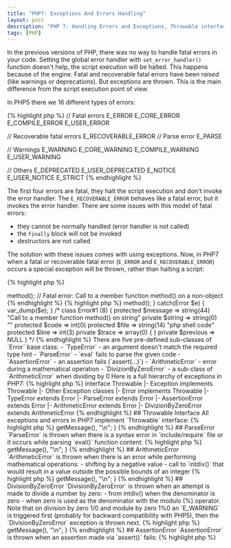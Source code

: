 ```yaml
---
title: "PHP7: Exceptions And Errors Handling"
layout: post
description: "PHP 7: Handling Errors and Exceptions, Throwable interface"
tags: [PHP]
---
```


In the previous versions of PHP, there was no way to handle fatal errors in your code. Setting the global error handler with `set_error_handler()` function doesn't help, the script execution will be halted. This happens because of the engine. Fatal and recoverable fatal errors have been *raised* (like warnings or deprecations). But exceptions are thrown. This is the main difference from the script execution point of view.

In PHP5 there we 16 different types of errors:

{% highlight php %}
// Fatal errors
E_ERROR
E_CORE_ERROR
E_COMPILE_ERROR
E_USER_ERROR

// Recoverable fatal errors
E_RECOVERABLE_ERROR
// Parse error
E_PARSE

// Warnings
E_WARNING
E_CORE_WARNING
E_COMPILE_WARNING
E_USER_WARNING

// Others
E_DEPRECATED
E_USER_DEPRECATED
E_NOTICE
E_USER_NOTICE
E_STRICT
{% endhighlight %}

The first four errors are fatal, they halt the script execution and don't invoke the error handler. The `E_RECOVERABLE_ERROR` behaves like a fatal error, but it invokes the error handler. There are some issues with this model of fatal errors:

- they cannot be normally handled (error handler is not called)
- the `finally` block will not be invoked
- destructors are not called

The solution with these issues comes with using exceptions. Now, in PHP7 when a fatal or recoverable fatal error (`E_ERROR` and `E_RECOVERABLE_ERROR`) occurs a special exception will be thrown, rather than halting a script:

{% highlight php %}
<?php
// PHP 5+
$obj = 'foo';
$obj->method();

// Fatal error: Call to a member function method() on a non-object
{% endhighlight %}

{% highlight php %}
<?php
// PHP7
try {
    $obj = 'foo';
    $obj->method();
} catch(Error $e) {
    var_dump($e);
}

/*
class Error#1 (8) {
  protected $message =>
  string(44) "Call to a member function method() on string"
  private $string =>
  string(0) ""
  protected $code =>
  int(0)
  protected $file =>
  string(14) "php shell code"
  protected $line =>
  int(3)
  private $trace =>
  array(0) {
  }
  private $previous =>
  NULL
}
*/
{% endhighlight %}

There are five pre-defined sub-classes of `Error` base class:

- `TypeError` - an argument doesn't match the required type hint
- `ParseError` - `eval` fails to parse the given code
- `AssertionError` - an assertion fails (`assert(...)`)
- `ArithmeticError` - error during a mathematical operation
- `DivizionByZeroError` - a sub-class of `ArithmeticError` when dividing by 0

Here is a full hierarchy of exceptions in PHP7:

{% highlight php %}

interface Throwable
    |- Exception implements Throwable
        |- Other Exception classes
    |- Error implements Throwable
        |- TypeError extends Error
        |- ParseError extends Error
        |- AssertionError extends Error
        |- ArithmeticError extends Error
            |- DivizionByZeroError extends ArithmeticError

{% endhighlight %}

## Throwable Interface
All exceptions and errors in PHP7 implement `Throwable` interface:

{% highlight php %}
<?php

interface Throwable
{
  public function getMessage(): string;
  public function getCode(): int;
  public function getFile(): string;
  public function getLine(): string;
  public function getTrace(): array();
  public function getTraceAsString(): string;
  public function getPrevious(): Throwable;
  public function __toString():
}
{% endhighlight %}

This interface specifies methods that look identical to those of `Exception`. The only difference is that `Throwable::getPrevious()` method can return any instance of `Throwable` and not only `Exception`. The constructors of `Exception` and `Error` accept an instance of `Throwable` as the previous exception.

Because both `Error` and `Exception` objects share the common interface, we can catch them:

{% highlight php %}
<?php

try {
  // some code
} catch (Exception $e) {
  // handle Exception
} catch (Error $e) {
  // handle Error
}
{% endhighlight %}

In some situations, we can catch any exceptions and errors. For example logging or framework error handling:

{% highlight php %}
<?php

try {
  // Some code
} catch (Throwable $e) {
  // ...
}
{% endhighlight %}

User defined classes cannot implement `Throwable` interface, they should extend from either `Error` or `Exception` classes. This was made for consistency: only instances of `Exception` or `Error` may be thrown.

In our packages, we can define package-specific interfaces by extending `Throwable` interface. A class can implement extended `Throwable` interface only if it extend either `Exception` or `Error`:

{% highlight php %}
<?php

interface PackageCustomThrowable extends Throwable{}

class PackageCustomException extends Exception implements PackageCustomThrowable{}
{% endhighlight %}

## Error

In PHP7 fatal errors and recoverable fatal errors throw instances of `Error` class, which implements `Throwable` interface and can be caught using a `try/catch` block:

{% highlight php %}
<?php

try {
  10%0;
} catch(Error $e) {
  // handle error
}
{% endhighlight %}

There are several specific subclasses of the base `Error` class: `TypeError`, `ParseError`, `ArtihmeticError`, and `AssertionError`.

## TypeError
This error is thrown in two different scenarios:
- a function argument or return value doesn't match a declared type hint
- an invalid number of arguments is passed to a built-in PHP function (*strict mode* only)

{% highlight php %}
<?php

function sum(int $a, int $b) {
  return $a + $b;
}

try {
  $result = add('a', 'b');
} catch (TypeError $e) {
  echo $e->getMessage(), "\n";
}
{% endhighlight %}

## ParseError
`ParseError` is thrown when there is a syntax error in `include/require` file or it occurs while parsing `eval()` function content:

{% highlight php %}
<?php

try {
  require 'file-with-syntax-error.php'
} catch (ParseError $e) {
  echo $e->getMessage(), "\n";
}
{% endhighlight %}

## ArithmeticError
`ArithmeticError` is thrown when there is an error while performing mathematical operations: 
- shifting by a negative value
- call to `intdiv()` that would result in a value outside the possible bounds of an integer

{% highlight php %}
<?php

try {
  $result = 1 << -1;
} catch (ArithmeticError $e) {
  echo $e->getMessage(), "\n";
}
{% endhighlight %}

## DivisionByZeroError
`DivisionByZeroError` is thrown when an attempt is made to divide a number by zero: 
- from intdiv() when the denominator is zero 
- when zero is used as the denominator with the modulo (%) operator.

Note that on division by zero 1/0 and module by zero 1%0 an `E_WARNING` is triggered first (probably for backward compatibility with PHP5), then the `DivisionByZeroError` exception is thrown next.

{% highlight php %}
<?php

try {
  $result = 1 % 0;
} catch (DivisionByZeroError $e) {
  echo $e->getMessage(), "\n";
}
{% endhighlight %}

## AssertionError

`AssertionError` is thrown when an assertion made via `assert()` fails:

{% highlight php %}
<?php

ini_set('zend.assertions', 1); // execute assertions
ini_set('assert.exception', 1); // throw exception when assertion fails

$value = 1;

assert($value === 0);

// Fatal error: Uncaught AssertionError: assert($value === 0)
{% endhighlight %}

## Cathing Errors
You should avoid catching `Error` objects unless logging them for the future solution. Because `Error` always points to code problems, not some temporary runtime issues. It is better to fix such problems instead of handling them at runtime. In general, `Error` objects should be caught for logging and for performing any necessary cleanup.

## Multi-Catch Exception Handling
In PHP7.1 when several different types of exceptions are handled the same way, we can use multi-catch instead of duplication of `catch` statements:

{% highlight php %}
<?php

try {
  // ... code
} catch(ExceptionType1 $e) {
  // ... Handle exception 
} catch(ExceptionType2 $e) {
  // ... Same code to handle exception
}
{% endhighlight %}

In PHP7.1 we can use a single `catch` statement to avoid code duplication:

{% highlight php %}
<?php
try {
  // ... code
} catch(ExceptionType1 | ExceptionType2 $e) {
  // ... Handle exception
} catch(\Exception $e) {
  // ... 
}
{% endhighlight %}
